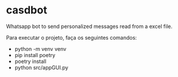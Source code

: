 # casdbot
Whatsapp bot to send personalized messages read from a excel file.

Para executar o projeto, faça os seguintes comandos:
- python -m venv venv
- pip install poetry
- poetry install
- python src/appGUI.py

  
